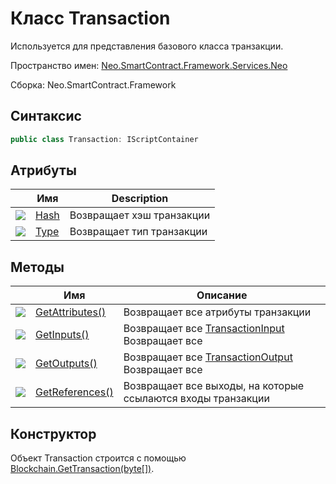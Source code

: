 # Класс Transaction 

Используется для представления базового класса транзакции.

Пространство имен: [Neo.SmartContract.Framework.Services.Neo](../neo.md)

Сборка: Neo.SmartContract.Framework

## Синтаксис

```c#
public class Transaction: IScriptContainer
```

## Атрибуты

| | Имя | Description |
| ---------------------------------------- | --------------------------- | ------------ |
| ![](https://i-msdn.sec.s-msft.com/dynimg/IC74937.jpeg) | [Hash](Transaction/Hash.md) | Возвращает хэш транзакции |
| ![](https://i-msdn.sec.s-msft.com/dynimg/IC74937.jpeg) | [Type](Transaction/Type.md) | Возвращает тип транзакции |

## Методы

| | Имя | Описание |
| ---------------------------------------- | ---------------------------------------- | ---------------------------------------- |
| ![](https://i-msdn.sec.s-msft.com/dynimg/IC91302.jpeg) | [GetAttributes()](Transaction/GetAttributes.md) | Возвращает все атрибуты транзакции |
| ![](https://i-msdn.sec.s-msft.com/dynimg/IC91302.jpeg) | [GetInputs()](Transaction/GetInputs.md)  | Возвращает все [TransactionInput](TransactionInput.md) Возвращает все |
| ![](https://i-msdn.sec.s-msft.com/dynimg/IC91302.jpeg) | [GetOutputs()](Transaction/GetOutputs.md) | Возвращает все [TransactionOutput](TransactionOutput.md) Возвращает все |
| ![](https://i-msdn.sec.s-msft.com/dynimg/IC91302.jpeg) | [GetReferences()](Transaction/GetReferences.md) | Возвращает все выходы, на которые ссылаются входы транзакции |

## Конструктор

Объект Transaction строится с помощью [Blockchain.GetTransaction(byte[])](Blockchain/GetTransaction.md).
